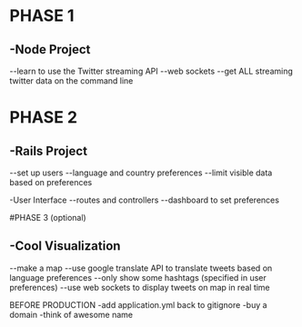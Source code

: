 # PHASE 1
## -Node Project
--learn to use the Twitter streaming API
--web sockets
--get ALL streaming twitter data on the command line




# PHASE 2
## -Rails Project
--set up users
--language and country preferences
--limit visible data based on preferences

-User Interface
--routes and controllers
--dashboard to set preferences




#PHASE 3 (optional)
## -Cool Visualization
--make a map
--use google translate API to translate tweets based on language preferences
--only show some hashtags (specified in user preferences)
--use web sockets to display tweets on map in real time


BEFORE PRODUCTION
-add application.yml back to gitignore
-buy a domain
-think of awesome name



